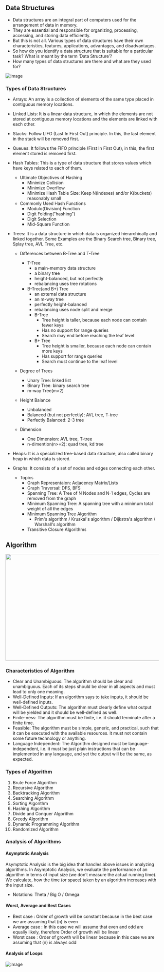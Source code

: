 ## Data Structures
- Data structures are an integral part of computers used for the arrangement of data in memory. 
- They are essential and responsible for organizing, processing, accessing, and storing data efficiently. 
- But this is not all. Various types of data structures have their own characteristics, features, applications, advantages, and disadvantages.
- So how do you identify a data structure that is suitable for a particular task? What is meant by the term ‘Data Structure’? 
- How many types of data structures are there and what are they used for?

![image](https://user-images.githubusercontent.com/105867034/178478615-f45c9c89-b567-426a-b291-82235248132f.png)

### Types of Data Structures
- Arrays: An array is a collection of elements of the same type placed in contiguous memory locations.
- Linked Lists: It is a linear data structure, in which the elements are not stored at contiguous memory locations and the elements are linked with each other.
- Stacks: Follow LIFO (Last In First Out) principle. In this, the last element in the stack will be removed first.
- Queues: It follows the FIFO principle (First In First Out), in this, the first element stored is removed first.
- Hash Tables: This is a type of data structure that stores values which have keys related to each of them.
    + Ultimate Objectives of Hashing
        + Minimize Collision
        + Minimize Overflow
        + Minimize Hash Table Size: Keep N(indexes) and/or K(buckets) reasonably small
    + Commonly Used Hash Functions
        + Modulo(Division) Function
        + Digit Folding("hashing")
        + Digit Selection
        + Mid-Square Function

- Trees: It is a data structure in which data is organized hierarchically and linked together. Some Examples are the Binary Search tree, Binary tree, Splay tree, AVL Tree, etc.
    + Differences between B-Tree and T-Tree
        + T-Tree
            + a main-memory data structure
            + a binary tree
            + height-balanced, but not perfectly
            + rebalancing uses tree rotations
        + B-Tree(and B+) Tree
            + an external data structure
            + an m-way tree
            + perfectly height-balanced
            + rebalancing uses node split and merge
            * B-Tree
                * Tree height is taller, because each node can contain fewer keys
                * Has no support for range queries
                * Search may end before reaching the leaf level
            * B+ Tree
                * Tree height is smaller, because each node can contain more keys
                * Has support for range queries
                * Search must continue to the leaf level

    + Degree of Trees
        + Unary Tree: linked list
        + Binary Tree: binary search tree
        + m-way Tree(m>2)
    + Height Balance
        + Unbalanced
        + Balanced (but not perfectly): AVL tree, T-tree
        + Perfectly Balanced: 2-3 tree
    + Dimension
        + One Dimension: AVL tree, T-tree
        + n-dimention(n>=2): quad tree, kd tree
    
- Heaps: It is a specialized tree-based data structure, also called binary heap in which data is stored.
- Graphs: It consists of a set of nodes and edges connecting each other.
    + Topics
        + Graph Representaion: Adjacency Matrix/Lists
        + Graph Traversal: DFS, BFS
        + Spanning Tree: A Tree of N Nodes and N-1 edges, Cycles are removed from the graph
        + Minimum Spanning Tree: A spanning tree with a minimum total weight of all the edges
        + Minimum Spanning Tree Algorithm
            + Prim's algorithm / Kruskal's algorithm / Dijkstra's algorithm / Warshall's algorithm
        + Transitive Closure Algorithms

## Algorithm
<img src=https://user-images.githubusercontent.com/105867034/178479808-21ab10ae-2842-4e71-8f65-8e64fee8a340.png width=600px height=350px></img>

### Characteristics of Algorithm
- Clear and Unambiguous: The algorithm should be clear and unambiguous. Each of its steps should be clear in all aspects and must lead to only one meaning.
- Well-Defined Inputs: If an algorithm says to take inputs, it should be well-defined inputs. 
- Well-Defined Outputs: The algorithm must clearly define what output will be yielded and it should be well-defined as well. 
- Finite-ness: The algorithm must be finite, i.e. it should terminate after a finite time.
- Feasible: The algorithm must be simple, generic, and practical, such that it can be executed with the available resources. It must not contain some future technology or anything.
- Language Independent: The Algorithm designed must be language-independent, i.e. it must be just plain instructions that can be implemented in any language, and yet the output will be the same, as expected.

### Types of Algorithm
1. Brute Force Algorithm             
2. Recursive Algorithm        
3. Backtracking Algorithm         
4. Searching Algorithm         
5. Sorting Algorithm         
6. Hashing Algorithm         
7. Divide and Conquer Algorithm          
8. Greedy Algorithm        
9. Dynamic Programming Algorithm         
10. Randomized Algorithm           

### Analysis of Algorithms
#### Asymptotic Analysis
Asymptotic Analysis is the big idea that handles above issues in analyzing algorithms. In Asymptotic Analysis, we evaluate the performance of an algorithm in terms of input size (we don’t measure the actual running time). We calculate, how the time (or space) taken by an algorithm increases with the input size.
- Notations: Theta / Big O / Omega

#### Worst, Average and Best Cases
- Best case : Order of growth will be constant because in the best case we are assuming that (n) is even
- Average case : In this case we will assume that even and odd are equally likely, therefore Order of growth will be linear
- Worst case : Order of growth will be linear because in this case we are assuming that (n) is always odd

#### Analysis of Loops
![image](https://user-images.githubusercontent.com/105867034/178682126-ee262e93-a431-4587-9a08-4a2ae0c40b15.png)
